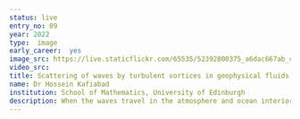 ```yaml
---
status: live
entry_no: 09
year: 2022
type:  image
early_career:  yes
image_src: https://live.staticflickr.com/65535/52392800375_a6dac667ab_c_d.jpg
video_src: 
title: Scattering of waves by turbulent vortices in geophysical fluids
name: Dr Hossein Kafiabad
institution: School of Mathematics, University of Edinburgh
description: When the waves travel in the atmosphere and ocean interior, they get scattered by the vortices leading to changes in their direction and wavelength. These changes are not random and can be quantified using mathematical tools developed for wave and fluid dynamics. The aim of this project was to theoretically find the statistics of waves (like their distribution in wavenumber space) shaped by their interactions with vortices and then compared them with the Direct Numerical Simulations of Boussinesq equations. Starting with a plane wave travelling through a fully developed turbulent background, we expect the wave to lose its preferred diction and develop small scale features. This figure shows a horizontal slice of this 3D flow for two fields&colon; vertical vorticity of the background flow (bottom) and vertical velocity of the waves (top). The deformation of the initially plane wave is observed as result of its interaction with vortices.
---
```

